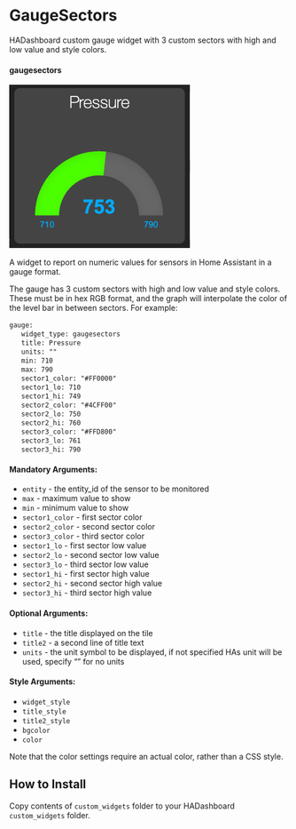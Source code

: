 # GaugeSectors

HADashboard custom gauge widget with 3 custom sectors with high and low value and style colors.

#### gaugesectors
![Screenshot](/gaugesectors.png)

A widget to report on numeric values for sensors in Home Assistant in a gauge format.

The gauge has 3 custom sectors with high and low value and style colors. These must be in hex RGB format, and the graph will interpolate the color of the level bar in between sectors. For example:

    gauge:
       widget_type: gaugesectors
       title: Pressure
       units: ""
       min: 710
       max: 790
       sector1_color: "#FF0000"
       sector1_lo: 710
       sector1_hi: 749
       sector2_color: "#4CFF00"
       sector2_lo: 750
       sector2_hi: 760
       sector3_color: "#FFD800"
       sector3_lo: 761
       sector3_hi: 790

#### Mandatory Arguments:

- `entity`  - the entity_id of the sensor to be monitored
- `max`  - maximum value to show
- `min`  - minimum value to show
- `sector1_color` - first sector color
- `sector2_color` - second sector color
- `sector3_color` - third sector color
- `sector1_lo` - first sector low value
- `sector2_lo` - second sector low value
- `sector3_lo` - third sector low value
- `sector1_hi` - first sector high value
- `sector2_hi` - second sector high value
- `sector3_hi` - third sector high value

#### Optional Arguments:

- `title`  - the title displayed on the tile
- `title2`  - a second line of title text
- `units`  - the unit symbol to be displayed, if not specified HAs unit will be used, specify “” for no units

#### Style Arguments:

- `widget_style`
- `title_style`
- `title2_style`
- `bgcolor`
- `color`

Note that the color settings require an actual color, rather than a CSS style.

## How to Install

Copy contents of `custom_widgets` folder to your HADashboard `custom_widgets` folder.
